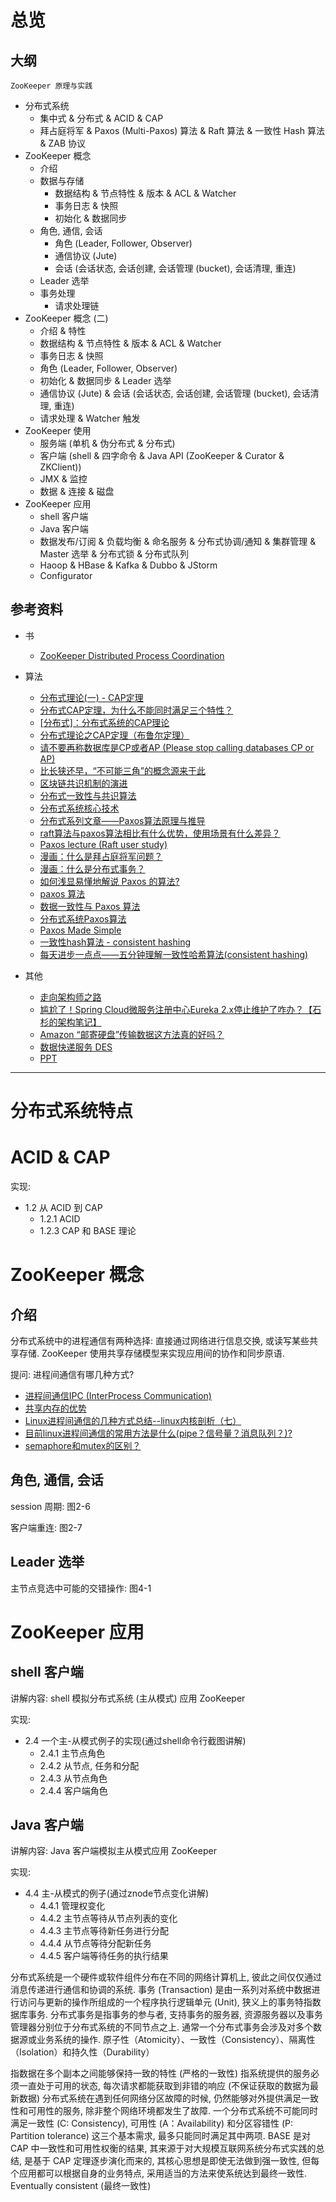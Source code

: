 
# 总览

## 大纲

`ZooKeeper 原理与实践`

- 分布式系统
  - 集中式 & 分布式 & ACID & CAP
  - 拜占庭将军 & Paxos (Multi-Paxos) 算法 & Raft 算法 & 一致性 Hash 算法 & ZAB 协议
- ZooKeeper 概念
  - 介绍
  - 数据与存储
    - 数据结构 & 节点特性 & 版本 & ACL & Watcher
    - 事务日志 & 快照
    - 初始化 & 数据同步
  - 角色, 通信, 会话
    - 角色 (Leader, Follower, Observer)
    - 通信协议 (Jute)
    - 会话 (会话状态, 会话创建, 会话管理 (bucket), 会话清理, 重连)
  - Leader 选举
  - 事务处理
    - 请求处理链
- ZooKeeper 概念 (二)
    - 介绍 & 特性
    - 数据结构 & 节点特性 & 版本 & ACL & Watcher
    - 事务日志 & 快照
    - 角色 (Leader, Follower, Observer)
    - 初始化 & 数据同步 & Leader 选举
    - 通信协议 (Jute) & 会话 (会话状态, 会话创建, 会话管理 (bucket), 会话清理, 重连)
    - 请求处理 & Watcher 触发
- ZooKeeper 使用
  - 服务端 (单机 & 伪分布式 & 分布式)
  - 客户端 (shell & 四字命令 & Java API (ZooKeeper & Curator & ZKClient))
  - JMX & 监控
  - 数据 & 连接 & 磁盘
- ZooKeeper 应用
  - shell 客户端
  - Java 客户端
  - 数据发布/订阅 & 负载均衡 & 命名服务 & 分布式协调/通知 & 集群管理 & Master 选举 & 分布式锁 & 分布式队列
  - Haoop & HBase & Kafka & Dubbo & JStorm
  - Configurator

## 参考资料

- 书
  - [ZooKeeper Distributed Process Coordination](https://t.hao0.me/files/zookeeper.pdf)

- 算法
  - [分布式理论(一) - CAP定理](https://juejin.im/post/5b26634b6fb9a00e765e75d1)
  - [分布式CAP定理，为什么不能同时满足三个特性？](https://blog.csdn.net/yeyazhishang/article/details/80758354)
  - [[分布式]：分布式系统的CAP理论](https://blog.csdn.net/w372426096/article/details/80437198)
  - [分布式理论之CAP定理（布鲁尔定理）](https://segmentfault.com/a/1190000018011851)
  - [请不要再称数据库是CP或者AP (Please stop calling databases CP or AP)](https://blog.the-pans.com/cap/)
  - [比长狭还早，“不可能三角”的概念源来于此](http://www.sohu.com/a/297805900_100188881)
  - [区块链共识机制的演进](http://www.cnblogs.com/studyzy/p/8849818.html)
  - [分布式一致性与共识算法](https://draveness.me/consensus)
  - [分布式系统核心技术](https://yeasy.gitbooks.io/blockchain_guide/content/distribute_system/)
  - [分布式系列文章——Paxos算法原理与推导](http://linbingdong.com/2017/04/17/%E5%88%86%E5%B8%83%E5%BC%8F%E7%B3%BB%E5%88%97%E6%96%87%E7%AB%A0%E2%80%94%E2%80%94Paxos%E7%AE%97%E6%B3%95%E5%8E%9F%E7%90%86%E4%B8%8E%E6%8E%A8%E5%AF%BC/)
  - [raft算法与paxos算法相比有什么优势，使用场景有什么差异？](https://www.zhihu.com/question/36648084)
  - [Paxos lecture (Raft user study)](https://www.youtube.com/watch?v=JEpsBg0AO6o)
  - [漫画：什么是拜占庭将军问题？](https://blog.csdn.net/bjweimengshu/article/details/80222416)
  - [漫画：什么是分布式事务？](https://blog.csdn.net/bjweimengshu/article/details/79607522)
  - [如何浅显易懂地解说 Paxos 的算法?](https://www.zhihu.com/question/19787937)
  - [paxos 算法](https://www.processon.com/view/59c2295ae4b0bc4fef8a436d)
  - [数据一致性与 Paxos 算法](https://my.oschina.net/fileoptions/blog/1825760)
  - [分布式系统Paxos算法](https://www.jdon.com/artichect/paxos.html)
  - [Paxos Made Simple](https://www.microsoft.com/en-us/research/publication/paxos-made-simple/)
  - [一致性hash算法 - consistent hashing](https://blog.csdn.net/sparkliang/article/details/5279393)
  - [每天进步一点点——五分钟理解一致性哈希算法(consistent hashing)](https://blog.csdn.net/cywosp/article/details/23397179)

- 其他
  - [走向架构师之路](https://blog.csdn.net/cutesource/article/list/5)
  - [尴尬了！Spring Cloud微服务注册中心Eureka 2.x停止维护了咋办？【石杉的架构笔记】](https://juejin.im/post/5c7431f2f265da2db0739755)
  - [Amazon “邮寄硬盘”传输数据这方法真的好吗？](http://www.chinastor.com/a/dashuju/100QH462015.html)
  - [数据快递服务 DES](https://www.huaweicloud.com/product/des.html)
  - [PPT](https://www.beautiful.ai/)

---

# 分布式系统特点

# ACID & CAP

实现:
- 1.2 从 ACID 到 CAP
  - 1.2.1 ACID
  - 1.2.3 CAP 和 BASE 理论

# ZooKeeper 概念

## 介绍

分布式系统中的进程通信有两种选择: 直接通过网络进行信息交换, 或读写某些共享存储. ZooKeeper 使用共享存储模型来实现应用间的协作和同步原语.

提问: 进程间通信有哪几种方式?
- [进程间通信IPC (InterProcess Communication)](https://www.jianshu.com/p/c1015f5ffa74)
- [共享内存的优势](http://www.cnblogs.com/linuxbug/p/4882776.html)
- [Linux进程间通信的几种方式总结--linux内核剖析（七）](https://blog.csdn.net/gatieme/article/details/50908749)
- [目前linux进程间通信的常用方法是什么(pipe？信号量？消息队列？)?](https://www.zhihu.com/question/23995948)
- [semaphore和mutex的区别？](https://www.zhihu.com/question/47704079)

## 角色, 通信, 会话

session 周期: 图2-6

客户端重连: 图2-7

## Leader 选举

主节点竞选中可能的交错操作: 图4-1

# ZooKeeper 应用

## shell 客户端

讲解内容: shell 模拟分布式系统 (主从模式) 应用 ZooKeeper

实现:
- 2.4 一个主-从模式例子的实现(通过shell命令行截图讲解)
  - 2.4.1 主节点角色
  - 2.4.2 从节点, 任务和分配
  - 2.4.3 从节点角色
  - 2.4.4 客户端角色

## Java 客户端

讲解内容: Java 客户端模拟主从模式应用 ZooKeeper

实现:
- 4.4 主-从模式的例子(通过znode节点变化讲解)
  - 4.4.1 管理权变化
  - 4.4.2 主节点等待从节点列表的变化
  - 4.4.3 主节点等待新任务进行分配
  - 4.4.4 从节点等待分配新任务
  - 4.4.5 客户端等待任务的执行结果

分布式系统是一个硬件或软件组件分布在不同的网络计算机上, 彼此之间仅仅通过消息传递进行通信和协调的系统.
事务 (Transaction) 是由一系列对系统中数据进行访问与更新的操作所组成的一个程序执行逻辑单元 (Unit), 狭义上的事务特指数据库事务.
分布式事务是指事务的参与者, 支持事务的服务器, 资源服务器以及事务管理器分别位于分布式系统的不同节点之上. 通常一个分布式事务会涉及对多个数据源或业务系统的操作.
原子性（Atomicity）、一致性（Consistency）、隔离性（Isolation）和持久性（Durability）

指数据在多个副本之间能够保持一致的特性 (严格的一致性)
指系统提供的服务必须一直处于可用的状态, 每次请求都能获取到非错的响应 (不保证获取的数据为最新数据)
分布式系统在遇到任何网络分区故障的时候, 仍然能够对外提供满足一致性和可用性的服务, 除非整个网络环境都发生了故障.
一个分布式系统不可能同时满足一致性 (C: Consistency), 可用性 (A：Availability) 和分区容错性 (P: Partition tolerance) 这三个基本需求, 最多只能同时满足其中两项.
BASE 是对 CAP 中一致性和可用性权衡的结果, 其来源于对大规模互联网系统分布式实践的总结, 是基于 CAP 定理逐步演化而来的, 其核心思想是即使无法做到强一致性, 但每个应用都可以根据自身的业务特点, 采用适当的方法来使系统达到最终一致性.
Eventually consistent (最终一致性)